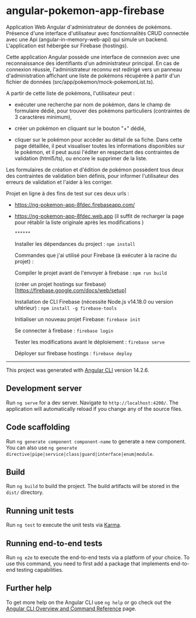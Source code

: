 # angular-pokemon-app-firebase

Application Web Angular d'administrateur de données de pokémons. Présence d'une interface d'utilisateur avec fonctionnalités CRUD connectée avec une Api (angular-in-memory-web-api) qui simule un backend.  
L'application est hébergée sur Firebase (hostings).

Cette application Angular possède une interface de connexion avec une reconnaissance des identifiants d'un administrateur principal. En cas de connexion réussie, l'administrateur reconnu est redirigé vers un panneau d'administration affichant une liste de pokémons récupérée à partir d'un fichier de données (src/app/pokemon/mock-pokemonList.ts).

A partir de cette liste de pokémons, l'utilisateur peut :

- exécuter une recherche par nom de pokémon, dans le champ de formulaire dédié, pour trouver des pokémons particuliers (contraintes de 3 caractères minimum),

- créer un pokémon en cliquant sur le bouton "+" dédié,

- cliquer sur le pokémon pour accèder au détail de sa fiche. Dans cette page détaillée, il peut visualiser toutes les informations disponibles sur le pokémon, et il peut aussi l'éditer en respectant des contraintes de validation (html5/ts), ou encore le supprimer de la liste.

Les formulaires de création et d'édition de pokémon possèdent tous deux des contraintes de validation bien définis, pour informer l'utilisateur des erreurs de validation et l'aider à les corriger.

Projet en ligne à des fins de test sur ces deux urls :

- https://ng-pokemon-app-8fdec.firebaseapp.com/
- https://ng-pokemon-app-8fdec.web.app
  (il suffit de recharger la page pour rétablir la liste originale après les modifications )

      ******

  Installer les dépendances du project : `npm install`

  Commandes que j'ai utilisé pour Firebase (à exécuter à la racine du projet) :

  Compiler le projet avant de l'envoyer à firebase : `npm run build`

  (créer un projet hostings sur firebase)[https://firebase.google.com/docs/web/setup]

  Installation de CLI Firebase (nécessite Node.js v14.18.0 ou version ultérieur) : `npm install -g firebase-tools`

  Initialiser un nouveau projet Firebase: `firebase init`

  Se connecter à firebase : `firebase login`

  Tester les modifications avant le déploiement : `firebase serve`

  Déployer sur firebase hostings : `firebase deploy`

---

This project was generated with [Angular CLI](https://github.com/angular/angular-cli) version 14.2.6.

## Development server

Run `ng serve` for a dev server. Navigate to `http://localhost:4200/`. The application will automatically reload if you change any of the source files.

## Code scaffolding

Run `ng generate component component-name` to generate a new component. You can also use `ng generate directive|pipe|service|class|guard|interface|enum|module`.

## Build

Run `ng build` to build the project. The build artifacts will be stored in the `dist/` directory.

## Running unit tests

Run `ng test` to execute the unit tests via [Karma](https://karma-runner.github.io).

## Running end-to-end tests

Run `ng e2e` to execute the end-to-end tests via a platform of your choice. To use this command, you need to first add a package that implements end-to-end testing capabilities.

## Further help

To get more help on the Angular CLI use `ng help` or go check out the [Angular CLI Overview and Command Reference](https://angular.io/cli) page.
